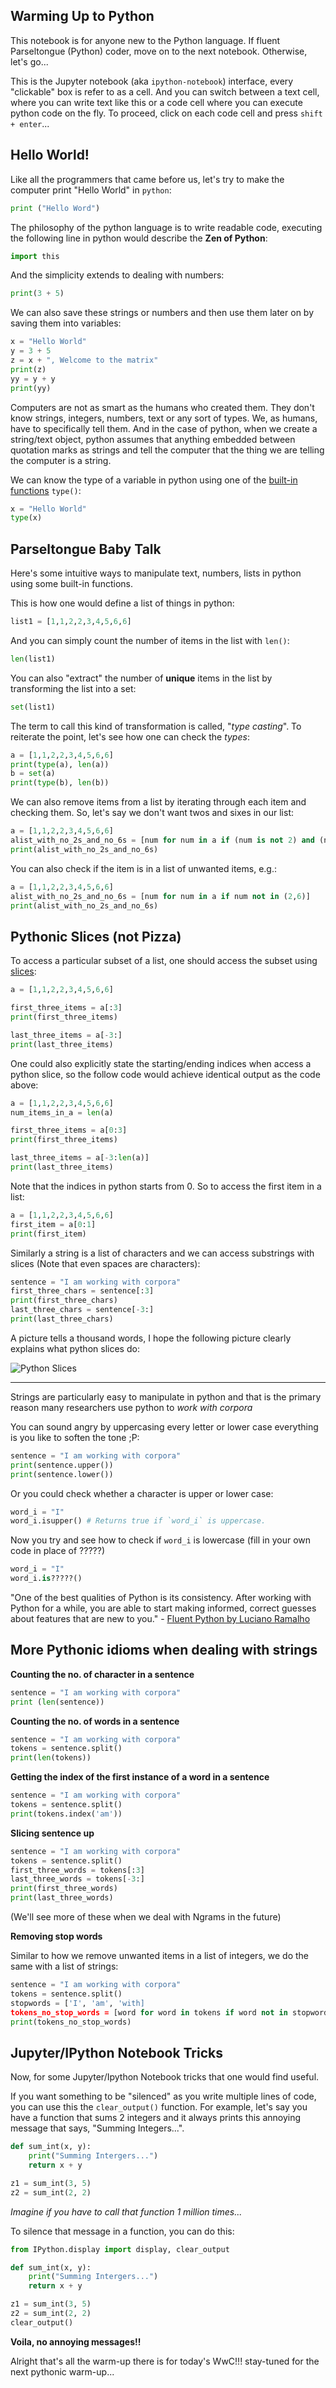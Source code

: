 ## Warming Up to Python

This notebook is for anyone new to the Python language. If fluent Parseltongue (Python) coder, move on to the next notebook. Otherwise, let's go...

This is the Jupyter notebook (aka `ipython-notebook`) interface, every "clickable" box is refer to as a cell. And you can switch between a text cell, where you can write text like this or a code cell where you can execute python code on the fly. To proceed, click on each code cell and press `shift + enter`...

## Hello World!

Like all the programmers that came before us, let's try to make the computer print "Hello World" in `python`:

```python
print ("Hello Word")
```

The philosophy of the python language is to write readable code, executing the following line in python would describe the **Zen of Python**:

```python
import this
```

And the simplicity extends to dealing with numbers:

```python
print(3 + 5)
```

We can also save these strings or numbers and then use them later on by saving them into variables:

```python
x = "Hello World"
y = 3 + 5
z = x + ", Welcome to the matrix"
print(z)
yy = y + y
print(yy)
```

Computers are not as smart as the humans who created them. They don't know strings, integers, numbers, text or any sort of types. We, as humans, have to specifically tell them. And in the case of python, when we create a string/text object, python assumes that anything embedded between quotation marks as strings and tell the computer that the thing we are telling the computer is a string.

We can know the type of a variable in python using one of the [built-in functions](https://docs.python.org/2/library/functions.html) `type()`:

```python
x = "Hello World"
type(x)
```

## Parseltongue Baby Talk

Here's some intuitive ways to manipulate text, numbers, lists in python using some built-in functions.

This is how one would define a list of things in python:

```python
list1 = [1,1,2,2,3,4,5,6,6]
```

And you can simply count the number of items in the list with `len()`:

```python
len(list1)
```

You can also "extract" the number of **unique** items in the list by transforming the list into a set:

```python
set(list1)
```

The term to call this kind of transformation is called, "*type casting*". To reiterate the point, let's see how one can check the *types*:


```python
a = [1,1,2,2,3,4,5,6,6]
print(type(a), len(a))
b = set(a)
print(type(b), len(b))
```

We can also remove items from a list by iterating through each item and checking them. So, let's say we don't want twos and sixes in our list:


```python
a = [1,1,2,2,3,4,5,6,6]
alist_with_no_2s_and_no_6s = [num for num in a if (num is not 2) and (num is not 6)]
print(alist_with_no_2s_and_no_6s)
```

You can also check if the item is in a list of unwanted items, e.g.:

```python
a = [1,1,2,2,3,4,5,6,6]
alist_with_no_2s_and_no_6s = [num for num in a if num not in (2,6)]
print(alist_with_no_2s_and_no_6s)
```



## Pythonic Slices (not Pizza)

To access a particular subset of a list, one should access the subset using [slices](https://docs.python.org/2/tutorial/introduction.html):

```python
a = [1,1,2,2,3,4,5,6,6]

first_three_items = a[:3]
print(first_three_items)

last_three_items = a[-3:]
print(last_three_items)
```

One could also explicitly state the starting/ending indices when access a python slice, so the follow code would achieve identical output as the code above:

```python
a = [1,1,2,2,3,4,5,6,6]
num_items_in_a = len(a)

first_three_items = a[0:3]
print(first_three_items)

last_three_items = a[-3:len(a)]
print(last_three_items)
```

Note that the indices in python starts from 0. So to access the first item in a list:

```python
a = [1,1,2,2,3,4,5,6,6]
first_item = a[0:1]
print(first_item)
```

Similarly a string is a list of characters and we can access substrings with slices (Note that even spaces are characters):

```python
sentence = "I am working with corpora"
first_three_chars = sentence[:3]
print(first_three_chars)
last_three_chars = sentence[-3:]
print(last_three_chars)
```

A picture tells a thousand words, I hope the following picture clearly explains what python slices do:

![Python Slices](http://infohost.nmt.edu/tcc/help/pubs/python/web/fig/slicing.png)

----

Strings are particularly easy to manipulate in python and that is the primary reason many researchers use python to *work with corpora*

You can sound angry by uppercasing every letter or lower case everything is you like to soften the tone ;P:

```python
sentence = "I am working with corpora"
print(sentence.upper())
print(sentence.lower())
```

Or you could check whether a character is upper or lower case:

```python
word_i = "I"
word_i.isupper() # Returns true if `word_i` is uppercase.
```

Now you try and see how to check if `word_i` is lowercase (fill in your own code in place of ?????)

```python
word_i = "I"
word_i.is?????()
```

"One of the best qualities of Python is its consistency. After working with Python for a while, you are able to start making informed, correct guesses about features that are new to you." - [Fluent Python by Luciano Ramalho](http://shop.oreilly.com/product/0636920032519.do)

## More Pythonic idioms when dealing with strings

**Counting the no. of character in a sentence**

```python
sentence = "I am working with corpora"
print (len(sentence))
```

**Counting the no. of words in a sentence**

```python
sentence = "I am working with corpora"
tokens = sentence.split()
print(len(tokens))
```

**Getting the index of the first instance of a word in a sentence**

```python
sentence = "I am working with corpora"
tokens = sentence.split()
print(tokens.index('am'))
```

**Slicing sentence up**

```python
sentence = "I am working with corpora"
tokens = sentence.split()
first_three_words = tokens[:3]
last_three_words = tokens[-3:]
print(first_three_words)
print(last_three_words)
```

(We'll see more of these when we deal with Ngrams in the future)

**Removing stop words**

Similar to how we remove unwanted items in a list of integers, we do the same with a list of strings:

```python
sentence = "I am working with corpora"
tokens = sentence.split()
stopwords = ['I', 'am', 'with]
tokens_no_stop_words = [word for word in tokens if word not in stopwords]
print(tokens_no_stop_words)
```
## Jupyter/IPython Notebook Tricks

Now, for some Jupyter/Ipython Notebook tricks that one would find useful.

If you want something to be "silenced" as you write multiple lines of code, you can use this the `clear_output()` function. For example, let's say you have a function that sums 2 integers and it always prints this annoying message that says, "Summing Integers...".

```python
def sum_int(x, y):
    print("Summing Intergers...")
    return x + y

z1 = sum_int(3, 5)
z2 = sum_int(2, 2)
```

*Imagine if you have to call that function 1 million times...*

To silence that message in a function, you can do this:

```python
from IPython.display import display, clear_output 

def sum_int(x, y):
    print("Summing Intergers...")
    return x + y

z1 = sum_int(3, 5)
z2 = sum_int(2, 2)
clear_output()
```

**Voila, no annoying messages!!**

Alright that's all the warm-up there is for today's WwC!!! stay-tuned for the next pythonic warm-up...
